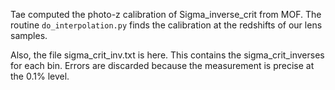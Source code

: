 Tae computed the photo-z calibration of Sigma_inverse_crit from MOF. The routine ```do_interpolation.py``` finds the calibration at the redshifts of our lens samples.

Also, the file sigma_crit_inv.txt is here. This contains the sigma_crit_inverses for each bin. Errors are discarded because the measurement is precise at the 0.1% level.